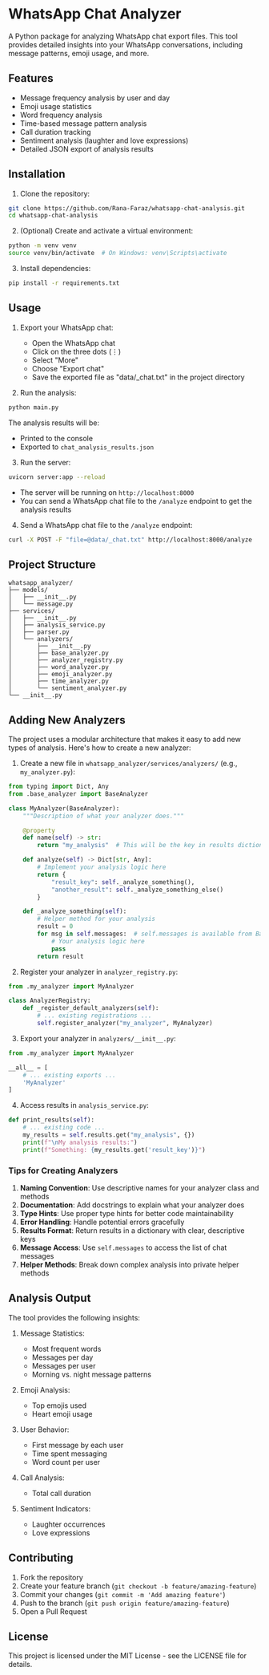 # WhatsApp Chat Analyzer

A Python package for analyzing WhatsApp chat export files. This tool provides detailed insights into your WhatsApp conversations, including message patterns, emoji usage, and more.

## Features

- Message frequency analysis by user and day
- Emoji usage statistics
- Word frequency analysis
- Time-based message pattern analysis
- Call duration tracking
- Sentiment analysis (laughter and love expressions)
- Detailed JSON export of analysis results

## Installation

1. Clone the repository:

```bash
git clone https://github.com/Rana-Faraz/whatsapp-chat-analysis.git
cd whatsapp-chat-analysis
```

2. (Optional) Create and activate a virtual environment:

```bash
python -m venv venv
source venv/bin/activate  # On Windows: venv\Scripts\activate
```

3. Install dependencies:

```bash
pip install -r requirements.txt
```

## Usage

1. Export your WhatsApp chat:

   - Open the WhatsApp chat
   - Click on the three dots (⋮)
   - Select "More"
   - Choose "Export chat"
   - Save the exported file as "data/\_chat.txt" in the project directory

2. Run the analysis:

```bash
python main.py
```

The analysis results will be:

- Printed to the console
- Exported to `chat_analysis_results.json`

3. Run the server:

```bash
uvicorn server:app --reload
```

- The server will be running on `http://localhost:8000`
- You can send a WhatsApp chat file to the `/analyze` endpoint to get the analysis results

4. Send a WhatsApp chat file to the `/analyze` endpoint:

```bash
curl -X POST -F "file=@data/_chat.txt" http://localhost:8000/analyze
```

## Project Structure

```
whatsapp_analyzer/
├── models/
│   ├── __init__.py
│   └── message.py
├── services/
│   ├── __init__.py
│   ├── analysis_service.py
│   ├── parser.py
│   └── analyzers/
│       ├── __init__.py
│       ├── base_analyzer.py
│       ├── analyzer_registry.py
│       ├── word_analyzer.py
│       ├── emoji_analyzer.py
│       ├── time_analyzer.py
│       └── sentiment_analyzer.py
└── __init__.py
```

## Adding New Analyzers

The project uses a modular architecture that makes it easy to add new types of analysis. Here's how to create a new analyzer:

1. Create a new file in `whatsapp_analyzer/services/analyzers/` (e.g., `my_analyzer.py`):

```python
from typing import Dict, Any
from .base_analyzer import BaseAnalyzer

class MyAnalyzer(BaseAnalyzer):
    """Description of what your analyzer does."""

    @property
    def name(self) -> str:
        return "my_analysis"  # This will be the key in results dictionary

    def analyze(self) -> Dict[str, Any]:
        # Implement your analysis logic here
        return {
            "result_key": self._analyze_something(),
            "another_result": self._analyze_something_else()
        }

    def _analyze_something(self):
        # Helper method for your analysis
        result = 0
        for msg in self.messages:  # self.messages is available from BaseAnalyzer
            # Your analysis logic here
            pass
        return result
```

2. Register your analyzer in `analyzer_registry.py`:

```python
from .my_analyzer import MyAnalyzer

class AnalyzerRegistry:
    def _register_default_analyzers(self):
        # ... existing registrations ...
        self.register_analyzer("my_analyzer", MyAnalyzer)
```

3. Export your analyzer in `analyzers/__init__.py`:

```python
from .my_analyzer import MyAnalyzer

__all__ = [
    # ... existing exports ...
    'MyAnalyzer'
]
```

4. Access results in `analysis_service.py`:

```python
def print_results(self):
    # ... existing code ...
    my_results = self.results.get("my_analysis", {})
    print(f"\nMy analysis results:")
    print(f"Something: {my_results.get('result_key')}")
```

### Tips for Creating Analyzers

1. **Naming Convention**: Use descriptive names for your analyzer class and methods
2. **Documentation**: Add docstrings to explain what your analyzer does
3. **Type Hints**: Use proper type hints for better code maintainability
4. **Error Handling**: Handle potential errors gracefully
5. **Results Format**: Return results in a dictionary with clear, descriptive keys
6. **Message Access**: Use `self.messages` to access the list of chat messages
7. **Helper Methods**: Break down complex analysis into private helper methods

## Analysis Output

The tool provides the following insights:

1. Message Statistics:

   - Most frequent words
   - Messages per day
   - Messages per user
   - Morning vs. night message patterns

2. Emoji Analysis:

   - Top emojis used
   - Heart emoji usage

3. User Behavior:

   - First message by each user
   - Time spent messaging
   - Word count per user

4. Call Analysis:

   - Total call duration

5. Sentiment Indicators:
   - Laughter occurrences
   - Love expressions

## Contributing

1. Fork the repository
2. Create your feature branch (`git checkout -b feature/amazing-feature`)
3. Commit your changes (`git commit -m 'Add amazing feature'`)
4. Push to the branch (`git push origin feature/amazing-feature`)
5. Open a Pull Request

## License

This project is licensed under the MIT License - see the LICENSE file for details.

